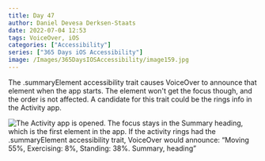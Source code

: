 ```yaml
---
title: Day 47
author: Daniel Devesa Derksen-Staats
date: 2022-07-04 12:53
tags: VoiceOver, iOS
categories: ["Accessibility"]
series: ["365 Days iOS Accessibility"]
image: /Images/365DaysIOSAccessibility/image159.jpg
---
```


The .summaryElement accessibility trait causes VoiceOver to announce that element when the app starts. The element won't get the focus though, and the order is not affected. A candidate for this trait could be the rings info in the Activity app.

![The Activity app is opened. The focus stays in the Summary heading, which is the first element in the app. If the activity rings had the .summaryElement accessibility trait, VoiceOver would announce: “Moving 55%, Exercising: 8%, Standing: 38%. Summary, heading”](/Images/365DaysIOSAccessibility/image159.jpg)